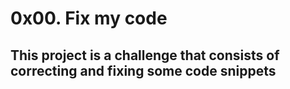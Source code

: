 # 0x00. Fix my code

## This project is a challenge that consists of correcting and fixing some code snippets
